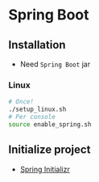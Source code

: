 # Spring Boot

## Installation

- Need `Spring Boot` jar

### Linux

```bash
# Once!
./setup_linux.sh
# Per console
source enable_spring.sh
```

## Initialize project

- [Spring Initializr](https://start.spring.io/)

